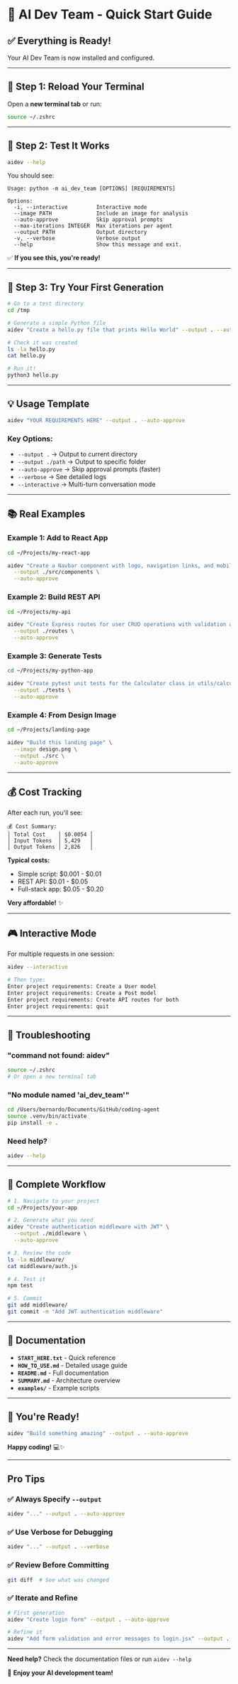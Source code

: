 # 🚀 AI Dev Team - Quick Start Guide

## ✅ **Everything is Ready!**

Your AI Dev Team is now installed and configured.

---

## **📍 Step 1: Reload Your Terminal**

Open a **new terminal tab** or run:
```bash
source ~/.zshrc
```

---

## **🧪 Step 2: Test It Works**

```bash
aidev --help
```

You should see:
```
Usage: python -m ai_dev_team [OPTIONS] [REQUIREMENTS]

Options:
  -i, --interactive         Interactive mode
  --image PATH              Include an image for analysis
  --auto-approve            Skip approval prompts
  --max-iterations INTEGER  Max iterations per agent
  --output PATH             Output directory
  -v, --verbose             Verbose output
  --help                    Show this message and exit.
```

✅ **If you see this, you're ready!**

---

## **🎯 Step 3: Try Your First Generation**

```bash
# Go to a test directory
cd /tmp

# Generate a simple Python file
aidev "Create a hello.py file that prints Hello World" --output . --auto-approve

# Check it was created
ls -la hello.py
cat hello.py

# Run it!
python3 hello.py
```

---

## **💡 Usage Template**

```bash
aidev "YOUR REQUIREMENTS HERE" --output . --auto-approve
```

### **Key Options:**

- `--output .` → Output to current directory
- `--output ./path` → Output to specific folder
- `--auto-approve` → Skip approval prompts (faster)
- `--verbose` → See detailed logs
- `--interactive` → Multi-turn conversation mode

---

## **📚 Real Examples**

### **Example 1: Add to React App**
```bash
cd ~/Projects/my-react-app

aidev "Create a Navbar component with logo, navigation links, and mobile menu using Tailwind CSS" \
  --output ./src/components \
  --auto-approve
```

### **Example 2: Build REST API**
```bash
cd ~/Projects/my-api

aidev "Create Express routes for user CRUD operations with validation and error handling" \
  --output ./routes \
  --auto-approve
```

### **Example 3: Generate Tests**
```bash
cd ~/Projects/my-python-app

aidev "Create pytest unit tests for the Calculator class in utils/calculator.py" \
  --output ./tests \
  --auto-approve
```

### **Example 4: From Design Image**
```bash
cd ~/Projects/landing-page

aidev "Build this landing page" \
  --image design.png \
  --output ./src \
  --auto-approve
```

---

## **💰 Cost Tracking**

After each run, you'll see:
```
💰 Cost Summary:
│ Total Cost    │ $0.0054 │
│ Input Tokens  │ 5,429   │
│ Output Tokens │ 2,826   │
```

**Typical costs:**
- Simple script: $0.001 - $0.01
- REST API: $0.01 - $0.05
- Full-stack app: $0.05 - $0.20

**Very affordable!** ✨

---

## **🎮 Interactive Mode**

For multiple requests in one session:

```bash
aidev --interactive

# Then type:
Enter project requirements: Create a User model
Enter project requirements: Create a Post model
Enter project requirements: Create API routes for both
Enter project requirements: quit
```

---

## **🐛 Troubleshooting**

### **"command not found: aidev"**
```bash
source ~/.zshrc
# Or open a new terminal tab
```

### **"No module named 'ai_dev_team'"**
```bash
cd /Users/bernardo/Documents/GitHub/coding-agent
source .venv/bin/activate
pip install -e .
```

### **Need help?**
```bash
aidev --help
```

---

## **🎯 Complete Workflow**

```bash
# 1. Navigate to your project
cd ~/Projects/your-app

# 2. Generate what you need
aidev "Create authentication middleware with JWT" \
  --output ./middleware \
  --auto-approve

# 3. Review the code
ls -la middleware/
cat middleware/auth.js

# 4. Test it
npm test

# 5. Commit
git add middleware/
git commit -m "Add JWT authentication middleware"
```

---

## **📖 Documentation**

- **`START_HERE.txt`** - Quick reference
- **`HOW_TO_USE.md`** - Detailed usage guide
- **`README.md`** - Full documentation
- **`SUMMARY.md`** - Architecture overview
- **`examples/`** - Example scripts

---

## **🚀 You're Ready!**

```bash
aidev "Build something amazing" --output . --auto-approve
```

**Happy coding!** 💻✨

---

## **Pro Tips**

### ✅ **Always Specify `--output`**
```bash
aidev "..." --output . --auto-approve
```

### ✅ **Use Verbose for Debugging**
```bash
aidev "..." --output . --verbose
```

### ✅ **Review Before Committing**
```bash
git diff  # See what was changed
```

### ✅ **Iterate and Refine**
```bash
# First generation
aidev "Create login form" --output . --auto-approve

# Refine it
aidev "Add form validation and error messages to login.jsx" --output . --auto-approve
```

---

**Need help?** Check the documentation files or run `aidev --help`

🎉 **Enjoy your AI development team!**
